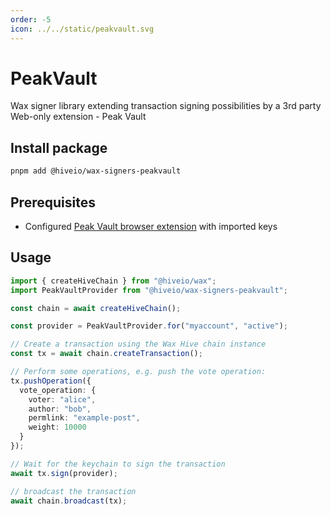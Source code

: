 ```yaml
---
order: -5
icon: ../../static/peakvault.svg
---
```


# PeakVault

Wax signer library extending transaction signing possibilities by a 3rd party Web-only extension - Peak Vault

## Install package

```bash
pnpm add @hiveio/wax-signers-peakvault
```

## Prerequisites

- Configured [Peak Vault browser extension](https://vault.peakd.com/peakvault/releases.html) with imported keys

## Usage

```typescript
import { createHiveChain } from "@hiveio/wax";
import PeakVaultProvider from "@hiveio/wax-signers-peakvault";

const chain = await createHiveChain();

const provider = PeakVaultProvider.for("myaccount", "active");

// Create a transaction using the Wax Hive chain instance
const tx = await chain.createTransaction();

// Perform some operations, e.g. push the vote operation:
tx.pushOperation({
  vote_operation: {
    voter: "alice",
    author: "bob",
    permlink: "example-post",
    weight: 10000
  }
});

// Wait for the keychain to sign the transaction
await tx.sign(provider);

// broadcast the transaction
await chain.broadcast(tx);
```
